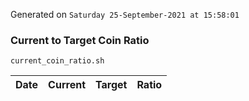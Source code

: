Generated on `Saturday 25-September-2021 at 15:58:01`

### Current to Target Coin Ratio
`current_coin_ratio.sh`

Date|Current|Target|Ratio
---|---|---|---
